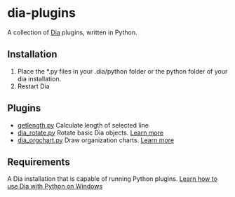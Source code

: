 dia-plugins
===========

A collection of [Dia](https://wiki.gnome.org/Apps/Dia) plugins, written in Python.

Installation
------------

1. Place the *.py files in your .dia/python folder or the python folder of your dia installation.
2. Restart Dia

Plugins
-------

* [getlength.py](src/getlength.py) Calculate length of selected line
* [dia_rotate.py](src/dia_rotate.py) Rotate basic Dia objects. [Learn more](http://dia-installer.de/doc/rotation.html#rotation_plugin)
* [dia_orgchart.py](src/dia_orgchart.py) Draw organization charts. [Learn more](http://dia-installer.de/doc/organization_chart.html.en)

Requirements
------------

A Dia installation that is capable of running Python plugins.
[Learn how to use Dia with Python on Windows](http://dia-installer.de/howto/python_win32/index.html)
